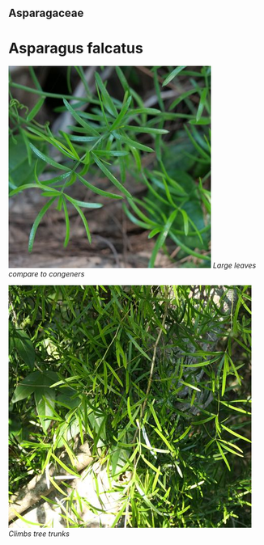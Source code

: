 ## Asparagaceae
# Asparagus falcatus



![Large leaves compare to congeners](118097_P1241639.jpg)
 *Large leaves compare to congeners* 

![Climbs tree trunks](89340_P1211041.jpg)
 *Climbs tree trunks* 

